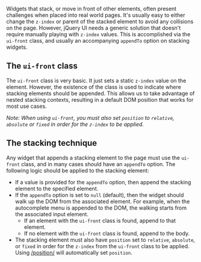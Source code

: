 <script>{
	"title": "Stacking Elements",
	"termSlugs": {
		"category": [ "theming" ]
	}
}</script>

Widgets that stack, or move in front of other elements, often present challenges
when placed into real world pages. It's usually easy to either change the `z-index`
or parent of the stacked element to avoid any collisions on the page. However,
jQuery UI needs a generic solution that doesn't require manually playing with
`z-index` values. This is accomplished via the `ui-front` class, and usually an
accompanying `appendTo` option on stacking widgets.



## The `ui-front` class

The `ui-front` class is very basic. It just sets a static `z-index` value on the
element. However, the existence of the class is used to indicate where stacking
elements should be appended. This allows us to take advantage of nested stacking
contexts, resulting in a default DOM position that works for most use cases.

*Note: When using `ui-front`, you must also set `position` to `relative`,
`absolute` or `fixed` in order for the `z-index` to be applied.*



## The stacking technique

Any widget that appends a stacking element to the page must use the `ui-front`
class, and in many cases should have an `appendTo` option. The following logic
should be applied to the stacking element:

* If a value is provided for the `appendTo` option, then append the stacking
element to the specified element.
* If the `appendTo` option is set to `null` (default), then the widget should
walk up the DOM from the associated element. For example, when the autocomplete
menu is appended to the DOM, the walking starts from the associated input element.
  * If an element with the `ui-front` class is found, append to that element.
  * If no element with the `ui-front` class is found, append to the body.
* The stacking element must also have `position` set to `relative`, `absolute`,
or `fixed` in order for the `z-index` from the `ui-front` class to be applied.
Using [/position/](.position()) will automatically set `position`.
